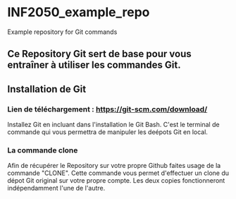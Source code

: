 # INF2050_example_repo
Example repository for Git commands

## Ce Repository Git sert de base pour vous entraîner à utiliser les commandes Git.

## Installation de Git
### Lien de téléchargement : https://git-scm.com/download/
Installez Git en incluant dans l'installation le Git Bash. 
C'est le terminal de commande qui vous permettra de manipuler les deépots Git en local.

### La commande clone
Afin de récupérer le Repository sur votre propre Github faites usage de la commande "CLONE".
Cette commande vous permet d'effectuer un clone du dépot Git original sur votre propre compte.
Les deux copies fonctionneront indépendamment l'une de l'autre.
